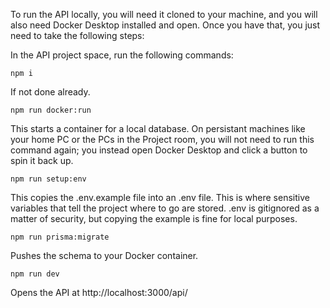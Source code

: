 To run the API locally, you will need it cloned to your machine, and you will also need Docker Desktop installed and open. Once you have that, you just need to take the following steps:

In the API project space, run the following commands:

```npm i```

If not done already.

```npm run docker:run```

This starts a container for a local database. On persistant machines like your home PC or the PCs in the Project room, you will not need to run this command again; you instead open Docker Desktop and click a button to spin it back up.

```npm run setup:env```

This copies the .env.example file into an .env file. This is where sensitive variables that tell the project where to go are stored. .env is gitignored as a matter of security, but copying the example is fine for local purposes.

```npm run prisma:migrate```

Pushes the schema to your Docker container.

```npm run dev```

Opens the API at http://localhost:3000/api/
